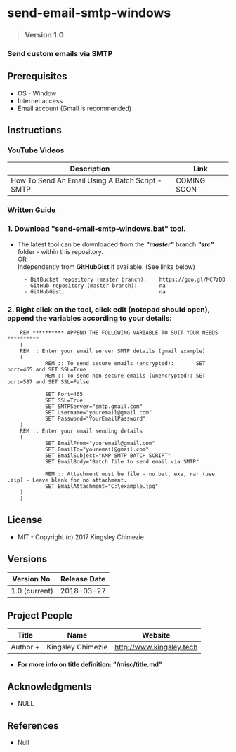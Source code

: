 # send-email-smtp-windows #

> ### Version 1.0 ###

### Send custom emails via SMTP ##



## __Prerequisites__ ##
* OS - Window
* Internet access
* Email account (Gmail is recommended)



## __Instructions__ ##
### YouTube Videos ###
| Description                                                                                                 | Link                         |
|-------------------------------------------------------------------------------------------------------------|------------------------------|
| How To Send An Email Using A Batch Script - SMTP                                                            | COMING SOON                  |

### Written Guide ###
### 1. Download "send-email-smtp-windows.bat" tool. ###   

* The latest tool can be downloaded from the ___"master"___ branch ___"src"___ folder - within this repository.   
OR   
Independently from __GitHubGist__ if available. 
(See links below) 
    
        - BitBucket repository (master branch):    https://goo.gl/MC7zDD  
        - GitHub repository (master branch):       na  
        - GitHubGist:                              na


### 2. Right click on the tool, click edit (notepad should open), append the variables according to your details: ###

        REM ********** APPEND THE FOLLOWING VARIABLE TO SUIT YOUR NEEDS **********
        (
        REM :: Enter your email server SMTP details (gmail example)
        (
                REM :: To send secure emails (encrypted):       SET port=465 and SET SSL=True
                REM :: To send non-secure emails (unencrypted): SET port=587 and SET SSL=False

                SET Port=465
                SET SSL=True
                SET SMTPServer="smtp.gmail.com"
                SET Username="youremail@gmail.com"
                SET Password="YourEmailPassword"
        )
        REM :: Enter your email sending details
        (
                SET EmailFrom="youremail@gmail.com"
                SET EmailTo="youremail@gmail.com"
                SET EmailSubject="KMP SMTP BATCH SCRIPT"
                SET EmailBody="Batch file to send email via SMTP"
                
                REM :: Attachment must be file - no bat, exe, rar (use .zip) - Leave blank for no attachment.
                SET EmailAttachment="C:\example.jpg"
        )
        )



## __License__ ##
* MIT - Copyright (c) 2017 Kingsley Chimezie



## __Versions__ ##
| Version No.   	| Release Date 	|
|---------------	|--------------	|
| 1.0 (current) 	| 2018-03-27   	|



## __Project People__ ##
| Title              	| Name                	| Website                  	|
|-------------------	|-------------------	|--------------------------	|
| Author +        	| Kingsley Chimezie 	| http://www.kingsley.tech 	|

* __For more info on title definition: "/misc/title.md"__



## __Acknowledgments__ ##
* NULL



## __References__ ##
* Null